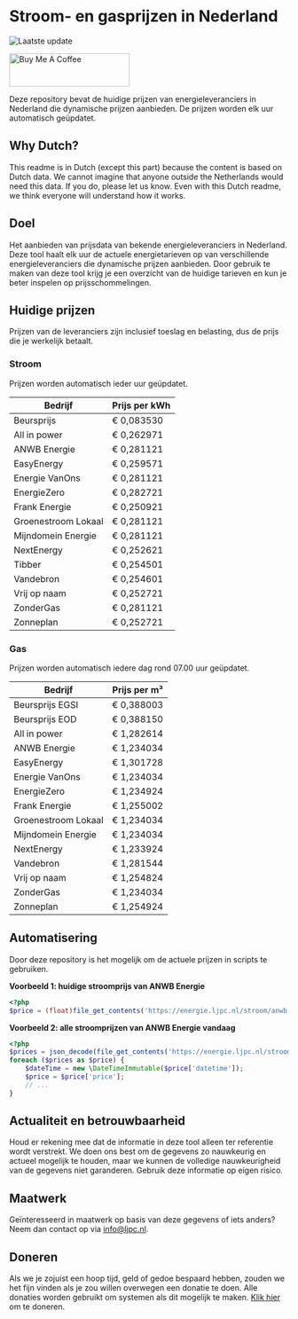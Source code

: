 # Stroom- en gasprijzen in Nederland

![Laatste update](https://img.shields.io/badge/laatste%20update-2024--10--23%2002%3A00%20CET-brightgreen)

<a href="https://www.buymeacoffee.com/Lars-" target="_blank"><img src="https://cdn.buymeacoffee.com/buttons/v2/default-orange.png" alt="Buy Me A Coffee" height="60" style="height: 60px !important;width: 217px !important;" ></a>

Deze repository bevat de huidige prijzen van energieleveranciers in Nederland die dynamische prijzen aanbieden. De prijzen worden elk uur automatisch geüpdatet.

## Why Dutch?

This readme is in Dutch (except this part) because the content is based on Dutch data. We cannot imagine that anyone outside the Netherlands would need this data. If you do, please let us know. Even with this Dutch readme, we think
everyone will understand how it works.

## Doel

Het aanbieden van prijsdata van bekende energieleveranciers in Nederland. Deze tool haalt elk uur de actuele energietarieven op van verschillende energieleveranciers die dynamische prijzen aanbieden. Door gebruik te maken van deze tool
krijg je een overzicht van de huidige tarieven en kun je beter inspelen op prijsschommelingen.

## Huidige prijzen

Prijzen van de leveranciers zijn inclusief toeslag en belasting, dus de prijs die je werkelijk betaalt.

### Stroom

Prijzen worden automatisch ieder uur geüpdatet.

 Bedrijf | Prijs per kWh 
---------|---------------
Beursprijs | € 0,083530
All in power | € 0,262971
ANWB Energie | € 0,281121
EasyEnergy | € 0,259571
Energie VanOns | € 0,281121
EnergieZero | € 0,282721
Frank Energie | € 0,250921
Groenestroom Lokaal | € 0,281121
Mijndomein Energie | € 0,281121
NextEnergy | € 0,252621
Tibber | € 0,254501
Vandebron | € 0,254601
Vrij op naam | € 0,252721
ZonderGas | € 0,281121
Zonneplan | € 0,252721


### Gas

Prijzen worden automatisch iedere dag rond 07.00 uur geüpdatet.

 Bedrijf | Prijs per m³ 
---------|--------------
Beursprijs EGSI | € 0,388003
Beursprijs EOD | € 0,388150
All in power | € 1,282614
ANWB Energie | € 1,234034
EasyEnergy | € 1,301728
Energie VanOns | € 1,234034
EnergieZero | € 1,234924
Frank Energie | € 1,255002
Groenestroom Lokaal | € 1,234034
Mijndomein Energie | € 1,234034
NextEnergy | € 1,233924
Vandebron | € 1,281544
Vrij op naam | € 1,254824
ZonderGas | € 1,234034
Zonneplan | € 1,254924


## Automatisering

Door deze repository is het mogelijk om de actuele prijzen in scripts te gebruiken.

**Voorbeeld 1: huidige stroomprijs van ANWB Energie**

```php
<?php
$price = (float)file_get_contents('https://energie.ljpc.nl/stroom/anwb-energie-nu.txt');

```

**Voorbeeld 2: alle stroomprijzen van ANWB Energie vandaag**

```php
<?php
$prices = json_decode(file_get_contents('https://energie.ljpc.nl/stroom/all-in-power-vandaag.json'),true);
foreach ($prices as $price) {
    $dateTime = new \DateTimeImmutable($price['datetime']);
    $price = $price['price'];
    // ...
}
```

## Actualiteit en betrouwbaarheid

Houd er rekening mee dat de informatie in deze tool alleen ter referentie wordt verstrekt. We doen ons best om de gegevens zo nauwkeurig en actueel mogelijk te houden, maar we kunnen de volledige nauwkeurigheid van de gegevens niet
garanderen. Gebruik deze informatie op eigen risico.

## Maatwerk

Geïnteresseerd in maatwerk op basis van deze gegevens of iets anders? Neem dan contact op
via [info@ljpc.nl](mailto:info@ljpc.nl?subject=Energie%20prijzen).

## Doneren

Als we je zojuist een hoop tijd, geld of gedoe bespaard hebben, zouden we het fijn vinden als je zou willen overwegen een
donatie te doen. Alle donaties worden gebruikt om systemen als dit mogelijk te
maken. [Klik hier](https://www.buymeacoffee.com/Lars-) om te doneren.
